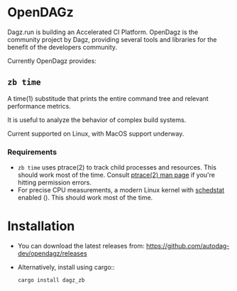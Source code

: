 # OpenDAGz

Dagz.run is building an Accelerated CI Platform.
OpenDagz is the community project by Dagz, providing several tools and libraries
for the benefit of the developers community.

Currently OpenDagz provides:

## `zb time`
A time(1) substitude that prints the entire command tree and relevant performance metrics.

It is useful to analyze the behavior of complex build systems.

Current supported on Linux, with MacOS support underway.

### Requirements
* `zb time` uses ptrace(2) to track child processes and resources. This should work most of the time.
  Consult [ptrace(2) man page](https://man7.org/linux/man-pages/man2/ptrace.2.html) if you're hitting permission errors. 
* For precise CPU measurements, a modern Linux kernel with [schedstat](https://docs.kernel.org/scheduler/sched-stats.html) enabled (). This should work most of the time.


# Installation

* You can download the latest releases from:
  https://github.com/autodag-dev/opendagz/releases

* Alternatively, install using cargo::

  `cargo install dagz_zb`
